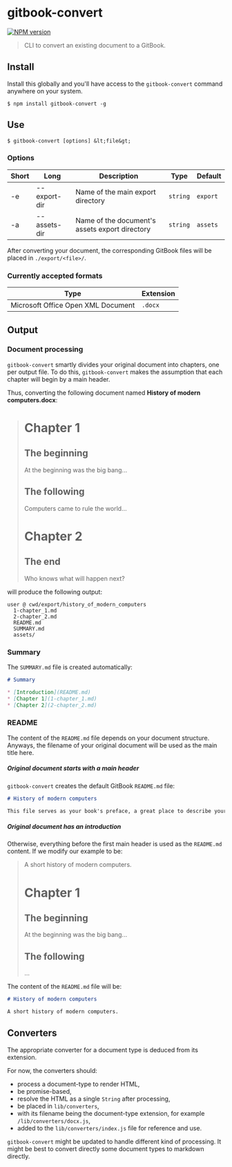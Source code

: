 # gitbook-convert

[![NPM version](https://badge.fury.io/js/gitbook-convert.svg)](http://badge.fury.io/js/gitbook-convert.svg)

> CLI to convert an existing document to a GitBook.

## Install

Install this globally and you'll have access to the `gitbook-convert` command anywhere on your system.

```shell
$ npm install gitbook-convert -g
```

## Use

```shell
$ gitbook-convert [options] &lt;file&gt;
```

### Options

Short | Long | Description | Type | Default
-- | -- | -- | -- | --
-e | --export-dir | Name of the main export directory | `string` | `export`
-a | --assets-dir | Name of the document's assets export directory | `string` | `assets`

After converting your document, the corresponding GitBook files will be placed in `./export/<file>/`.

### Currently accepted formats

Type | Extension
-- | --
Microsoft Office Open XML Document | `.docx`

## Output

### Document processing

`gitbook-convert` smartly divides your original document into chapters, one per output file. To do this, `gitbook-convert` makes the assumption that each chapter will begin by a main header.

Thus, converting the following document named **History of modern computers.docx**:
> # Chapter 1
> ## The beginning
> At the beginning was the big bang...
> ## The following
> Computers came to rule the world...
> # Chapter 2
> ## The end
> Who knows what will happen next?

will produce the following output:
```shell
user @ cwd/export/history_of_modern_computers
  1-chapter_1.md
  2-chapter_2.md
  README.md
  SUMMARY.md
  assets/
```

### Summary

The `SUMMARY.md` file is created automatically:

```markdown
# Summary

* [Introduction](README.md)
* [Chapter 1](1-chapter_1.md)
* [Chapter 2](2-chapter_2.md)
```

### README

The content of the `README.md` file depends on your document structure. Anyways, the filename of your original document will be used as the main title here.

##### Original document starts with a main header

`gitbook-convert` creates the default GitBook `README.md` file:

```markdown
# History of modern computers

This file serves as your book's preface, a great place to describe your book's content and ideas.
```

##### Original document has an introduction
Otherwise, everything before the first main header is used as the `README.md` content. If we modify our example to be:

> A short history of modern computers.
> # Chapter 1
> ## The beginning
> At the beginning was the big bang...
> ## The following
> ...

The content of the `README.md` file will be:

```markdown
# History of modern computers

A short history of modern computers.
```

## Converters

The appropriate converter for a document type is deduced from its extension.

For now, the converters should:
* process a document-type to render HTML,
* be promise-based,
* resolve the HTML as a single `String` after processing,
* be placed in `lib/converters`,
* with its filename being the document-type extension, for example `/lib/converters/docx.js`,
* added to the `lib/converters/index.js` file for reference and use.

`gitbook-convert` might be updated to handle different kind of processing. It might be best to convert directly some document types to markdown directly.